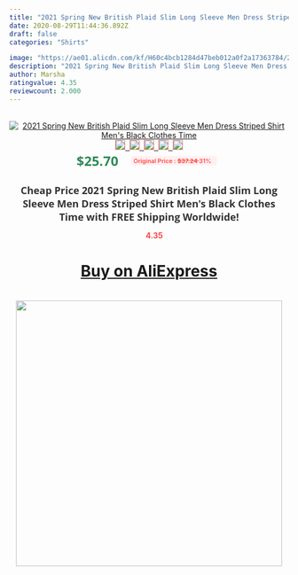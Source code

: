 ```yaml
---
title: "2021 Spring New British Plaid Slim Long Sleeve Men Dress Striped Shirt Men's Black Clothes Time"
date: 2020-08-29T11:44:36.892Z
draft: false
categories: "Shirts"

image: "https://ae01.alicdn.com/kf/H60c4bcb1284d47beb012a0f2a17363784/2021-Spring-New-British-Plaid-Slim-Long-Sleeve-Men-Dress-Striped-Shirt-Men-s-Black-Clothes.jpg"
description: "2021 Spring New British Plaid Slim Long Sleeve Men Dress Striped Shirt Men's Black Clothes Time"
author: Marsha
ratingvalue: 4.35
reviewcount: 2.000
---
```

<br>
<div style="text-align: center;">
<a href="https://s.click.aliexpress.com/e/_99WbNT" target="_blank" rel="nofollow noopener noreferrer"><img alt="2021 Spring New British Plaid Slim Long Sleeve Men Dress Striped Shirt Men's Black Clothes Time" class="magnifier-image" src="https://ae01.alicdn.com/kf/H60c4bcb1284d47beb012a0f2a17363784/2021-Spring-New-British-Plaid-Slim-Long-Sleeve-Men-Dress-Striped-Shirt-Men-s-Black-Clothes.jpg_640x640.jpg">
<br>
<img style="border:1px solid salmon" src="https://ae01.alicdn.com/kf/H60c4bcb1284d47beb012a0f2a17363784/2021-Spring-New-British-Plaid-Slim-Long-Sleeve-Men-Dress-Striped-Shirt-Men-s-Black-Clothes.jpg_120x120.jpg">&nbsp;&nbsp;<img style="border:1px solid salmon" src="https://ae01.alicdn.com/kf/Hb4586ee260714f478859c244beb7df15O/2021-Spring-New-British-Plaid-Slim-Long-Sleeve-Men-Dress-Striped-Shirt-Men-s-Black-Clothes.jpg_120x120.jpg">&nbsp;&nbsp;<img style="border:1px solid salmon" src="https://ae01.alicdn.com/kf/H66e7949df06a4315a319888f2e5537c6A/2021-Spring-New-British-Plaid-Slim-Long-Sleeve-Men-Dress-Striped-Shirt-Men-s-Black-Clothes.jpg_120x120.jpg">&nbsp;&nbsp;<img style="border:1px solid salmon" src="https://ae01.alicdn.com/kf/H5e3c016d966244fd8325e5b38afb9f9fy/2021-Spring-New-British-Plaid-Slim-Long-Sleeve-Men-Dress-Striped-Shirt-Men-s-Black-Clothes.jpg_120x120.jpg">&nbsp;&nbsp;<img style="border:1px solid salmon" src="https://ae01.alicdn.com/kf/H2377575819334888858059419bdda270v/2021-Spring-New-British-Plaid-Slim-Long-Sleeve-Men-Dress-Striped-Shirt-Men-s-Black-Clothes.jpg_120x120.jpg"></a></div><br0>
<div style="text-align: center;"><span style="background-color: white; border: 0px; box-sizing: border-box; color: seagreen; display: inline-block; font-family: &quot;open sans&quot; , &quot;arial&quot; , &quot;helvetica&quot; , sans-serif , &quot;heiti&quot;; font-size: 24px; font-stretch: inherit; font-weight: 700; line-height: inherit; margin: 0px 10px 0px 0px; padding: 0px; vertical-align: middle;">$25.70 </span>
<span style="background: rgb(255 , 241 , 241); border-radius: 3px; border: 0px; box-sizing: border-box; color: #ff4747; display: inline-block; font-family: inherit; font-size: 12px; font-stretch: inherit; font-style: inherit; font-variant: inherit; font-weight: 600; line-height: inherit; margin: 0px; padding: 2px 5px; transform: scale(0.9); vertical-align: middle;">Original Price : <b style="text-decoration: line-through;">$37.24 </b> 31%&nbsp;&nbsp;</span></div>
<h1 style="color: #333333; display: inline-block; font-family: &quot;open sans&quot; , &quot;arial&quot; , &quot;helvetica&quot; , sans-serif , &quot;heiti&quot;; font-size: 18px; font-stretch: inherit; font-weight: 700; text-align: center;">Cheap Price 2021 Spring New British Plaid Slim Long Sleeve Men Dress Striped Shirt Men's Black Clothes Time with FREE Shipping Worldwide!</h1>
<div style="color: #ff4747; text-align: center;">
<img src="https://4.bp.blogspot.com/-M0ZcTcb-5uY/XleCXlxnR4I/AAAAAAAAAEc/OrjgMkXV1oMQFaCRZj5HQwOCBcu3w1FegCPcBGAYYCw/s1600/star.png" style="height: 15px;">&nbsp;<b>4.35</b></div>
<div class="button_cont" align="center"><a class="buynow_a" href="https://s.click.aliexpress.com/e/_99WbNT" target="_blank" rel="nofollow noopener noreferrer"><H1>Buy on AliExpress</H1></a></div><br>
<div class="separator" style="clear: both; text-align: center;">
<img src="https://lh3.googleusercontent.com/-pTy5HemUv9M/XlePHvY0dAI/AAAAAAAAAE4/0nX5iRUoIWY8eMW9Dpxeirr157OZliDIgCLcBGAsYHQ/s1600/badge.gif" width="480">
</div>
